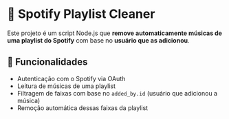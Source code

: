 # 🎵 Spotify Playlist Cleaner

Este projeto é um script Node.js que **remove automaticamente músicas de uma playlist do Spotify** com base no **usuário que as adicionou**.

## 🚀 Funcionalidades

- Autenticação com o Spotify via OAuth
- Leitura de músicas de uma playlist
- Filtragem de faixas com base no `added_by.id` (usuário que adicionou a música)
- Remoção automática dessas faixas da playlist
